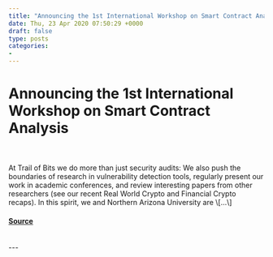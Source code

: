 ```yaml
---
title: "Announcing the 1st International Workshop on Smart Contract Analysis"
date: Thu, 23 Apr 2020 07:50:29 +0000
draft: false
type: posts
categories: 
- 
---
```

# Announcing the 1st International Workshop on Smart Contract Analysis

<br/>

<br/>
At Trail of Bits we do more than just security audits: We also push the boundaries of research in vulnerability detection tools, regularly present our work in academic conferences, and review interesting papers from other researchers (see our recent Real World Crypto and Financial Crypto recaps). In this spirit, we and Northern Arizona University are \[…\]

#### [Source](https://blog.trailofbits.com/2020/04/23/announcing-the-1st-international-workshop-on-smart-contract-analysis/)

<br/>
---
